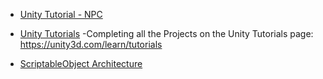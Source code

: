 
* [Unity Tutorial - NPC](https://github.com/Mouserr/UnityTutoial-NPC)

* [Unity Tutorials](https://github.com/beccannlittle/unity-tutorials) -Completing all the Projects on the Unity Tutorials page: https://unity3d.com/learn/tutorials

* [ScriptableObject Architecture](https://github.com/DanielEverland/ScriptableObject-Architecture)
